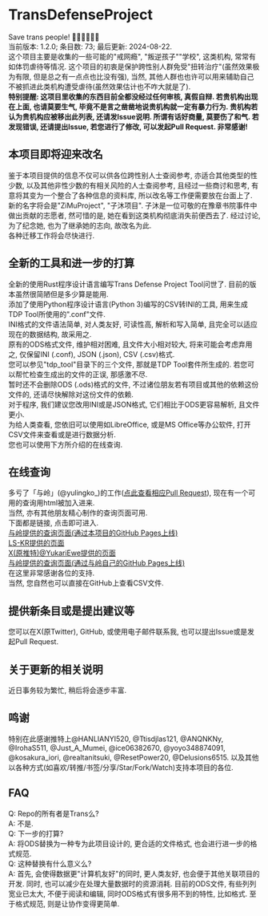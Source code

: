 # TransDefenseProject

Save trans people! 🏳️‍⚧️🏳️‍⚧️🏳️‍⚧️  
当前版本: 1.2.0; 条目数: 73; 最后更新: 2024-08-22.  
这个项目主要是收集的一些可能的"戒网瘾", "叛逆孩子""学校", 这类机构, 常常有如体罚虐待等情况. 这个项目的初衷是保护跨性别人群免受"扭转治疗"(虽然效果极为有限, 但是总之有一点点也比没有强), 当然, 其他人群也也许可以用来辅助自己不被抓进此类机构遭受虐待(虽然效果估计也不咋大就是了).  
**特别提醒: 这项目里收集的东西目前全都没经过任何审核, 真假自辩. 若贵机构出现在上面, 也请莫要生气, 毕竟不是言之凿凿地说贵机构就一定有暴力行为. 贵机构若认为贵机构应被移出此列表, 还请发Issue说明. 所谓有话好商量, 莫要伤了和气. 若发现错误, 还请提出Issue, 若您进行了修改, 可以发起Pull Request. 非常感谢!**  

## 本项目即将迎来改名

鉴于本项目提供的信息不仅可以供各位跨性别人士查阅参考, 亦适合其他类型的性少数, 以及其他非性少数的有相关风险的人士查阅参考, 且经过一些商讨和思考, 有意将其变为一个整合了各种信息的资料库, 所以改名等工作便需要放在台面上了.  
新的名字将会是"ZiMuProject", "子沐项目". 子沐是一位可敬的在豫章书院事件中做出贡献的志愿者, 然可惜的是, 她在看到这类机构彻底消失前便西去了. 经过讨论, 为了纪念她, 也为了继承她的志向, 故改名为此.  
各种迁移工作将会尽快进行.  

## 全新的工具和进一步的打算

全新的使用Rust程序设计语言编写Trans Defense Project Tool问世了. 目前的版本虽然很简陋但是多少算是能用.  
添加了使用Python程序设计语言(Python 3)编写的CSV转INI的工具, 用来生成TDP Tool所使用的".conf"文件.  
INI格式的文件语法简单, 对人类友好, 可读性高, 解析和写入简单, 且完全可以适应现在的数据结构, 故采用之.  
原有的ODS格式文件, 维护相对困难, 且文件大小相对较大, 将来可能会考虑弃用之, 仅保留INI (.conf), JSON (.json), CSV (.csv)格式.  
您可以参见"tdp_tool"目录下的三个文件, 那就是TDP Tool套件所生成的. 若您可以帮忙检查生成出的文件的正误, 那感激不尽.  
暂时还不会删除ODS (.ods)格式的文件, 不过诸位朋友若有项目或其他的依赖这份文件的, 还请尽快解除对这份文件的依赖.  
对于程序, 我们建议您改用INI或是JSON格式, 它们相比于ODS更容易解析, 且文件更小.  
为给人类查看, 您依旧可以使用如LibreOffice, 或是MS Office等办公软件, 打开CSV文件来查看或是进行数据分析.  
您也可以使用下方所介绍的在线查询.  

## 在线查询

多亏了「与岭」(@yulingko_)的工作([点此查看相应Pull Request](https://github.com/FunctionSir/TransDefenseProject/pull/5)), 现在有一个可用的查询用html被加入进来.  
当然, 亦有其他朋友精心制作的查询页面可用.  
下面都是链接, 点击即可进入.  
[与岭提供的查询页面(通过本项目的GitHub Pages上线)](https://functionsir.github.io/TransDefenseProject/search.html)  
[LS-KR提供的页面](https://ovoneko.github.io/TDP-FT/)  
[X(原推特)@YukariEwe提供的页面](https://unknown-list.0x7f.cc/)  
[与岭提供的查询页面(通过与岭自己的GitHub Pages上线)](https://与岭.github.io/save_trans/search.html)  
在这里非常感谢各位的支持.  
当然, 您自然也可以直接在GitHub上查看CSV文件.  

## 提供新条目或是提出建议等

您可以在X(原Twitter), GitHub, 或使用电子邮件联系我, 也可以提出Issue或是发起Pull Request.  

## 关于更新的相关说明

近日事务较为繁忙, 稍后将会逐步丰富.  

## 鸣谢

特别在此感谢推特上@HANLIANYI520, @Ttisdjlas121, @ANQNKNy, @IrohaS511, @Just_A_Mumei, @ice06382670, @yoyo348874091, @kosakura_iori, @realtanitsuki, @ResetPower20, @Delusions6515. 以及其他以各种方式(如喜欢/转推/书签/分享/Star/Fork/Watch)支持本项目的各位.  

## FAQ

Q: Repo的所有者是Trans么?  
A: 不是.  
Q: 下一步的打算?  
A: 将ODS替换为一种专为此项目设计的, 更合适的文件格式, 也会进行进一步的格式规范.  
Q: 这种替换有什么意义么?  
A: 首先, 会使得数据更"计算机友好"的同时, 更人类友好, 也会便于其他关联项目的开发. 同时, 也可以减少在处理大量数据时的资源消耗. 目前的ODS文件, 有些列列宽业已太大, 不便于阅读和编辑, 同时ODS格式有很多用不到的特性, 比如格式. 至于格式规范, 则是让协作变得更简单.  
